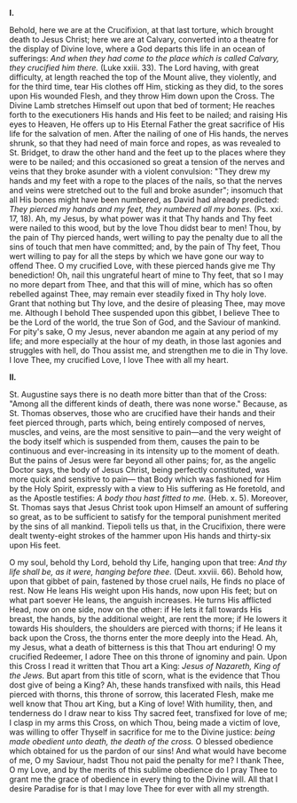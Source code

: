 
**I\.**

Behold, here we are at the Crucifixion, at that last torture, which brought death to Jesus Christ; here we are at Calvary, converted into a theatre for the display of Divine love, where a God departs this life in an ocean of sufferings: *And when they had come to the place which is called Calvary, they crucified him there.* (Luke xxiii. 33). The Lord having, with great difficulty, at length reached the top of the Mount alive, they violently, and for the third time, tear His clothes off Him, sticking as they did, to the sores upon His wounded Flesh, and they throw Him down upon the Cross. The Divine Lamb stretches Himself out upon that bed of torment; He reaches forth to the executioners His hands and His feet to be nailed; and raising His eyes to Heaven, He offers up to His Eternal Father the great sacrifice of His life for the salvation of men. After the nailing of one of His hands, the nerves shrunk, so that they had need of main force and ropes, as was revealed to St. Bridget, to draw the other hand and the feet up to the places where they were to be nailed; and this occasioned so great a tension of the nerves and veins that they broke asunder with a violent convulsion: \"They drew my hands and my feet with a rope to the places of the nails, so that the nerves and veins were stretched out to the full and broke asunder\"; insomuch that all His bones might have been numbered, as David had already predicted: *They pierced my hands and my feet, they numbered all my bones.* (Ps. xxi. 17, 18). Ah, my Jesus, by what power was it that Thy hands and Thy feet were nailed to this wood, but by the love Thou didst bear to men! Thou, by the pain of Thy pierced hands, wert willing to pay the penalty due to all the sins of touch that men have committed; and, by the pain of Thy feet, Thou wert willing to pay for all the steps by which we have gone our way to offend Thee. O my crucified Love, with these pierced hands give me Thy benediction! Oh, nail this ungrateful heart of mine to Thy feet, that so I may no more depart from Thee, and that this will of mine, which has so often rebelled against Thee, may remain ever steadily fixed in Thy holy love. Grant that nothing but Thy love, and the desire of pleasing Thee, may move me. Although I behold Thee suspended upon this gibbet, I believe Thee to be the Lord of the world, the true Son of God, and the Saviour of mankind. For pity\'s sake, O my Jesus, never abandon me again at any period of my life; and more especially at the hour of my death, in those last agonies and struggles with hell, do Thou assist me, and strengthen me to die in Thy love. I love Thee, my crucified Love, I love Thee with all my heart.

**II\.**

St. Augustine says there is no death more bitter than that of the Cross: \"Among all the different kinds of death, there was none worse.\" Because, as St. Thomas observes, those who are crucified have their hands and their feet pierced through, parts which, being entirely composed of nerves, muscles, and veins, are the most sensitive to pain—and the very weight of the body itself which is suspended from them, causes the pain to be continuous and ever-increasing in its intensity up to the moment of death. But the pains of Jesus were far beyond all other pains; for, as the angelic Doctor says, the body of Jesus Christ, being perfectly constituted, was more quick and sensitive to pain— that Body which was fashioned for Him by the Holy Spirit, expressly with a view to His suffering as He foretold, and as the Apostle testifies: *A body thou hast fitted to me.* (Heb. x. 5). Moreover, St. Thomas says that Jesus Christ took upon Himself an amount of suffering so great, as to be sufficient to satisfy for the temporal punishment merited by the sins of all mankind. Tiepoli tells us that, in the Crucifixion, there were dealt twenty-eight strokes of the hammer upon His hands and thirty-six upon His feet.

O my soul, behold thy Lord, behold thy Life, hanging upon that tree: *And thy life shall be, as it were, hanging before thee.* (Deut. xxviii. 66). Behold how, upon that gibbet of pain, fastened by those cruel nails, He finds no place of rest. Now He leans His weight upon His hands, now upon His feet; but on what part soever He leans, the anguish increases. He turns His afflicted Head, now on one side, now on the other: if He lets it fall towards His breast, the hands, by the additional weight, are rent the more; if He lowers it towards His shoulders, the shoulders are pierced with thorns; if He leans it back upon the Cross, the thorns enter the more deeply into the Head. Ah, my Jesus, what a death of bitterness is this that Thou art enduring! O my crucified Redeemer, I adore Thee on this throne of ignominy and pain. Upon this Cross I read it written that Thou art a King: *Jesus of Nazareth, King of the Jews.* But apart from this title of scorn, what is the evidence that Thou dost give of being a King? Ah, these hands transfixed with nails, this Head pierced with thorns, this throne of sorrow, this lacerated Flesh, make me well know that Thou art King, but a King of love! With humility, then, and tenderness do I draw near to kiss Thy sacred feet, transfixed for love of me; I clasp in my arms this Cross, on which Thou, being made a victim of love, was willing to offer Thyself in sacrifice for me to the Divine justice: *being made obedient unto death, the death of the cross.* O blessed obedience which obtained for us the pardon of our sins! And what would have become of me, O my Saviour, hadst Thou not paid the penalty for me? I thank Thee, O my Love, and by the merits of this sublime obedience do I pray Thee to grant me the grace of obedience in every thing to the Divine will. All that I desire Paradise for is that I may love Thee for ever with all my strength.

